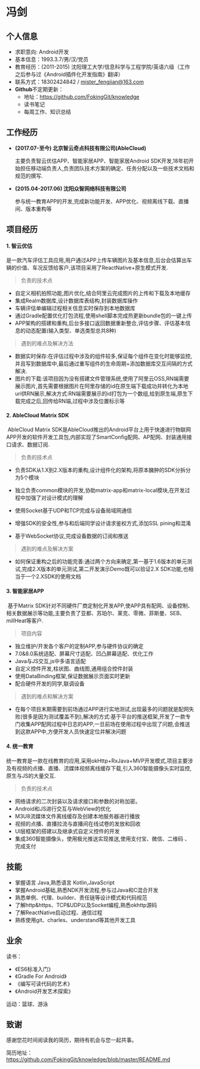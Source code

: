 # 冯剑

## 个人信息

- 求职意向:   Android开发
- 基本信息：1993.3.7/男/汉/党员
- 教育经历：(2011-2015) 沈阳理工大学/信息科学与工程学院/英语六级（工作之后参与过《Android插件化开发指南》翻译）
- 联系方式：18302424842 / mister_fengjian@163.com
- **Github**不定期更新：
  - 地址：https://github.com/FokingGit/knowledge
  - 读书笔记
  - 每周工作、知识总结

## 工作经历

- **(2017.07-至今) 北京智云奇点科技有限公司(AbleCloud)** 

  主要负责智云优估APP、智能家居APP、智能家居Android SDK开发,18年初开始担任移动端负责人,负责团队技术方案的确定、任务分配以及一些技术文档和规范的撰写.

- **(2015.04-2017.06) 沈阳众智网络科技有限公司**

  参与统一教育APP的开发,完成新功能开发、APP优化、视频离线下载、直播间、版本重构等

## 项目经历

#### 1. 智云优估

​	是一款汽车评估工具应用,用户通过APP上传车辆图片及基本信息,后台会估算出车辆的价值、车况反馈给客户,该项目采用了ReactNative+原生模式开发.

> 负责的技术点

- 自定义相机拍照功能,图片优化,结合阿里云完成图片的上传和下载及本地缓存
- 集成Realm数据库,设计数据库表结构,封装数据库操作
- 车辆评估单编辑过程相关信息实时保存到本地数据库
- 通过Gradle配置优化打包流程,使用shell脚本完成热更新bundle包的一键上传
- APP架构的搭建和重构,后台多接口返回数据重新整合,评估步骤、评估基本信息的动态配置(输入类型、单选类型总共8种)

> 遇到的难点及解决方法

- 数据实时保存:在评估过程中涉及的组件较多,保证每个组件在变化时能够监控,并且写到数据库中,最后通过重写组件的生命周期+添加数据库交互间隔的方式解决.
- 图片的下载:该项目因为没有搭建文件管理系统,使用了阿里云OSS,RN端需要展示图片,首先需要根据图片在阿里存储的id在原生端下载成功并转化为本地uri供RN展示,解决方式:RN端需要展示的id打包为一个数组,给到原生端,原生下载完成之后,回传给RN端,过程中涉及位置标示等

#### 2. AbleCloud Matrix SDK

​	AbleCloud Matrix SDK是AbleCloud推出的Android平台上用于快速进行物联网APP开发的软件开发工具包,内部实现了SmartConfig配网、AP配网、封装通用接口请求、数据订阅.

> 负责的技术点

- 负责SDK从1.X到2.X版本的重构,设计组件化的架构,将原本臃肿的SDK分拆分为5个模块
- 独立负责common模块的开发,协助matrix-app和matrix-local模块,在开发过程中加强了对设计模式的理解

- 使用Socket基于UDP和TCP完成与设备局域网通信
- 增强SDK的安全性,参与和后端同学设计请求鉴权方式,添加SSL pining和混淆
- 基于WebSocket协议,完成设备数据的订阅和推送

> 遇到的难点及解决方案

- 如何保证重构之后的功能完善:通过两个方向来确定,第一基于1.6版本的单元测试,完成2.X版本的单元测试,第二开发演示Demo既可以验证2.X SDK功能,也相当于一个2.XSDK的使用文档

#### 3. 智能家居APP

​	基于Matrix SDK针对不同硬件厂商定制化开发APP,使APP具有配网、设备控制、相关数据展示等功能,主要负责了亚都、苏珀尔、莱克、零微、菲斯曼、SEB、millHeat等客户.

> 项目内容

- 独立维护/开发各个客户的定制APP,参与硬件协议的确定
- 7.0&8.0系统适配、屏幕尺寸适配、凹凸屏幕适配、优化工作
- Java与JS交互,js中多语言适配
- 自定义控件开发,柱状图、曲线图,通用组合控件封装
- 使用DataBinding框架,保证数据展示页面实时更新
- 配合硬件开发的同学,联调设备

> 遇到的难点和解决方案

- 在每个项目末期需要到前场通过APP进行实地测试,出现最多的问题就是配网失败(很多是因为测试覆盖不到),解决的方式:基于平台的推送框架,开发了一款专门收集APP配网过程中日志的APP,一旦前场在使用过程中出现了问题,会推送到这款APP中,方便开发人员快速定位并解决问题

#### 4. 统一教育

​	统一教育是一款在线教育的应用,采用okHttp+RxJava+MVP开发模式,项目主要涉及有视频的点播、直播、流媒体视频离线缓存下载,引入360智能摄像头实时监控,原生与JS的大量交互.

> 负责的技术点

- 网络请求的二次封装以及请求接口和参数的对称加密。
- Android和JS进行交互与WebView的优化
- M3U8流媒体文件离线缓存及创建本地服务器进行播放
- 视频的点播、直播拉流与直播间在线试卷的发放和回收
- UI层框架的搭建以及继承式自定义控件的开发
- 集成360智能摄像头，使用极光推送实现推送,使用支付宝、微信、二维码 、完成支付

## 技能

- 掌握语言 Java,熟悉语言 Kotlin,JavaScript
- 掌握Android基础,熟悉NDK开发流程,参与过Java和C混合开发
- 熟悉单例、代理、builder、责任链等设计模式和代码规范
- 了解http&https、TCP&UDP以及Socket编程,熟悉okhttp源码
- 了解ReactNative启动过程、通信过程
- 熟练使用git、charles、understand等其他开发工具

## 业余

读书：

- 《ES6标准入门》
- 《Gradle For Android》
- 《编写可读代码的艺术》
- 《Android开发艺术探索》

运动：篮球、游泳

## 致谢

感谢您花时间阅读我的简历，期待有机会与您一起共事。

简历地址：https://github.com/FokingGit/knowledge/blob/master/README.md

